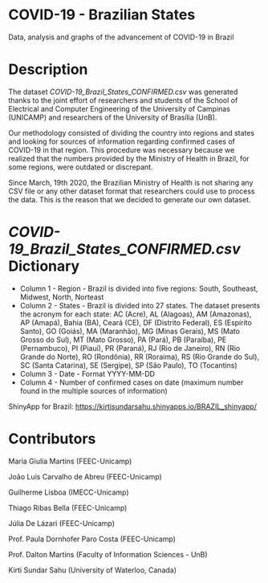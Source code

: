 # COVID-19 - Brazilian States
Data, analysis and graphs of the advancement of COVID-19 in Brazil

# Description

The dataset *COVID-19_Brazil_States_CONFIRMED.csv* was generated thanks to the joint effort of researchers and students of the School of Electrical and Computer Engineering of the University of Campinas (UNICAMP) and researchers of the University of Brasília (UnB).

Our methodology consisted of dividing the country into regions and states and looking for sources of information regarding confirmed cases of COVID-19 in that region. This procedure was necessary because we realized that the numbers provided by the  Ministry of Health in Brazil, for some regions, were outdated or discrepant.

Since March, 19th 2020, the Brazilian Ministry of Health is not sharing any CSV file or any other dataset format that researchers could use to process the data. This is the reason that we decided to generate our own dataset.

# *COVID-19_Brazil_States_CONFIRMED.csv* Dictionary

* Column 1 - Region - Brazil is divided into five regions: South, Southeast, Midwest, North, Norteast
* Column 2 - States - Brazil is divided into 27 states. The dataset presents the acronym for each state: AC (Acre), AL (Alagoas),   AM (Amazonas), AP (Amapá), Bahia (BA), Ceará (CE), DF (Distrito Federal), ES (Espírito Santo), GO (Goiás), MA (Maranhão), MG (Minas Gerais), MS (Mato Grosso do Sul), MT (Mato Grosso), PA (Pará), PB (Paraíba), PE (Pernambuco), PI (Piauí), PR (Paraná), RJ (Rio de Janeiro), RN (Rio Grande do Norte), RO (Rondônia), RR (Roraima), RS (Rio Grande do Sul), SC (Santa Catarina), SE (Sergipe), SP (São Paulo), TO (Tocantins)
* Column 3 - Date - Format YYYY-MM-DD
* Column 4 - Number of confirmed cases on date (maximum number found in the multiple sources of information)

ShinyApp for Brazil: https://kirtisundarsahu.shinyapps.io/BRAZIL_shinyapp/ 

# Contributors
Maria Giulia Martins (FEEC-Unicamp)

João Luís Carvalho de Abreu (FEEC-Unicamp)

Guilherme Lisboa (IMECC-Unicamp)

Thiago Ribas Bella (FEEC-Unicamp)

Júlia De Lázari (FEEC-Unicamp)

Prof. Paula Dornhofer Paro Costa (FEEC-Unicamp)

Prof. Dalton Martins (Faculty of Information Sciences - UnB)

Kirti Sundar Sahu (University of Waterloo, Canada)

